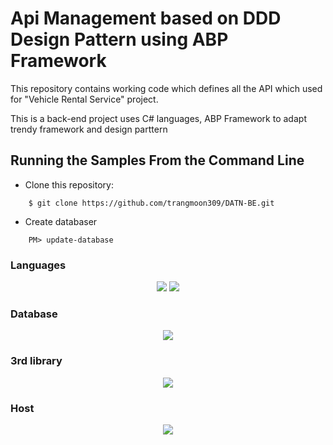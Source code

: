 # Api Management based on DDD Design Pattern using ABP Framework

This repository contains working code which defines all the API which used for "Vehicle Rental Service" project.

This is a back-end project uses C# languages, ABP Framework to adapt trendy framework and design parttern


## Running the Samples From the Command Line
* Clone this repository:
```
    $ git clone https://github.com/trangmoon309/DATN-BE.git
```
* Create databaser
```
    PM> update-database
```

<h3>Languages</h3>
<p align=center>
<img src="https://pluralsight.imgix.net/paths/path-icons/csharp-e7b8fcd4ce.png" />
<img src="https://codelearnstorage.s3.amazonaws.com/Upload/Blog/react-js-co-ban-phan-1-63738082145.3856.jpg"/>
</p>

<h3>Database</h3>
<p align=center>
<img src="https://www.ovhcloud.com/sites/default/files/styles/text_media_horizontal/public/2021-09/ECX-1909_Hero_PostgreSQL_600x400%402x.png" />
</p>

<h3>3rd library</h3>
<p align=center>
<img src="https://repository-images.githubusercontent.com/46652227/40902000-8788-11e9-9e34-50b428f439cf" />
</p>

<h3>Host</h3>
<p align=center>
<img src="https://www.mdsec.co.uk/wp-content/uploads/2020/02/iis.png" />
</p>
